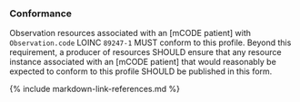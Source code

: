 ### Conformance

Observation resources associated with an [mCODE patient] with `Observation.code` LOINC `89247-1` MUST conform to this profile. Beyond this requirement, a producer of resources SHOULD ensure that any resource instance associated with an [mCODE patient] that would reasonably be expected to conform to this profile SHOULD be published in this form.

{% include markdown-link-references.md %}
